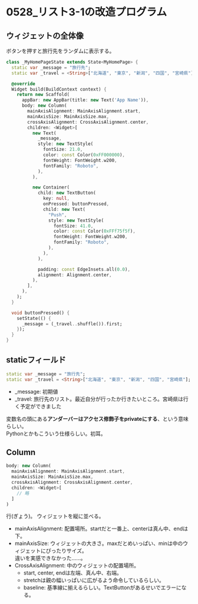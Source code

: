 # 0528_リスト3-1の改造プログラム

## ウィジェットの全体像

ボタンを押すと旅行先をランダムに表示する。

``` Dart
class _MyHomePageState extends State<MyHomePage> {
  static var _message = "旅行先";
  static var _travel = <String>["北海道", "東京", "新潟", "四国", "宮崎県"];

  @override
  Widget build(BuildContext context) {
    return new Scaffold(
      appBar: new AppBar(title: new Text('App Name')),
      body: new Column(
        mainAxisAlignment: MainAxisAlignment.start,
        mainAxisSize: MainAxisSize.max,
        crossAxisAlignment: CrossAxisAlignment.center,
        children: <Widget>[
          new Text(
            _message,
            style: new TextStyle(
              fontSize: 21.0,
              color: const Color(0xFF000000),
              fontWeight: FontWeight.w200,
              fontFamily: "Roboto",
            ),
          ),

          new Container(
            child: new TextButton(
              key: null,
              onPressed: buttonPressed,
              child: new Text(
                "Push",
                style: new TextStyle(
                  fontSize: 41.0,
                  color: const Color(0xFFf75f5f),
                  fontWeight: FontWeight.w200,
                  fontFamily: "Roboto",
                ),
              ),
            ),

            padding: const EdgeInsets.all(0.0),
            alignment: Alignment.center,
          ),
        ],
      ),
    );
  }

  void buttonPressed() {
    setState(() {
      _message = (_travel..shuffle()).first;
    });
  }
}

```

## staticフィールド

``` Dart
static var _message = "旅行先";
static var _travel = <String>["北海道", "東京", "新潟", "四国", "宮崎県"];
```

- _message: 初期値
- _travel: 旅行先のリスト。最近自分が行ったか行きたいところ。宮崎県は行く予定ができました

変数名の頭にある**アンダーバーはアクセス修飾子をprivateにする**、という意味らしい。  
Pythonとかもこういう仕様らしい。初耳。

## Column

``` Dart
body: new Column(
  mainAxisAlignment: MainAxisAlignment.start,
  mainAxisSize: MainAxisSize.max,
  crossAxisAlignment: CrossAxisAlignment.center,
  children: <Widget>[
    // 略
  ]
)
```

行(ぎょう)。
ウィジェットを縦に並べる。

- mainAxisAlignment: 配置場所。startだと一番上、centerは真ん中、endは下。
- mainAxisSize: ウィジェットの大きさ。maxだとめいっぱい、minは中のウィジェットにぴったりサイズ。  
違いを実感できなかった……。
- CrossAxisAlignment: 中のウィジェットの配置場所。
  - start, center, endは左端、真ん中、右端。
  - stretchは親の幅いっぱいに広がるよう命令しているらしい。
  - baseline: 基準線に揃えるらしい。TextButtonがあるせいでエラーになる。
  